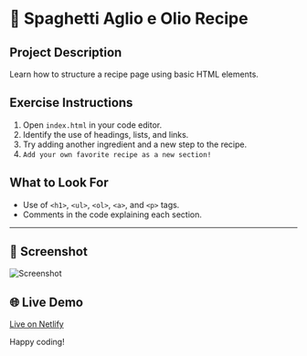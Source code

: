 # 🍝 Spaghetti Aglio e Olio Recipe

## Project Description

Learn how to structure a recipe page using basic HTML elements.

## Exercise Instructions

1. Open `index.html` in your code editor.
2. Identify the use of headings, lists, and links.
3. Try adding another ingredient and a new step to the recipe.
4. `Add your own favorite recipe as a new section!`

## What to Look For

-   Use of `<h1>`, `<ul>`, `<ol>`, `<a>`, and `<p>` tags.
-   Comments in the code explaining each section.

---

## 📸 Screenshot

![Screenshot]()

## 🌐 Live Demo

[Live on Netlify]()

Happy coding!
